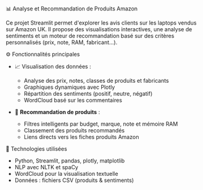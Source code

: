 📊 Analyse et Recommandation de Produits Amazon

Ce projet Streamlit permet d'explorer les avis clients sur les laptops vendus sur Amazon UK. Il propose des visualisations interactives, une analyse de sentiments et un moteur de recommandation basé sur des critères personnalisés (prix, note, RAM, fabricant...).

⚙️ Fonctionnalités principales

- 📈 Visualisation des données :
  - Analyse des prix, notes, classes de produits et fabricants
  - Graphiques dynamiques avec Plotly
  - Répartition des sentiments (positif, neutre, négatif)
  - WordCloud basé sur les commentaires

- 🤖 **Recommandation de produits** :
  - Filtres intelligents par budget, marque, note et mémoire RAM
  - Classement des produits recommandés
  - Liens directs vers les fiches produits Amazon

 🧰 Technologies utilisées

- Python, Streamlit, pandas, plotly, matplotlib
- NLP avec NLTK et spaCy
- WordCloud pour la visualisation textuelle
- Données : fichiers CSV (produits & sentiments)



